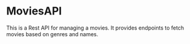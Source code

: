 # MoviesAPI
This is a Rest API for managing a movies. It provides endpoints to fetch movies based on genres and names.
